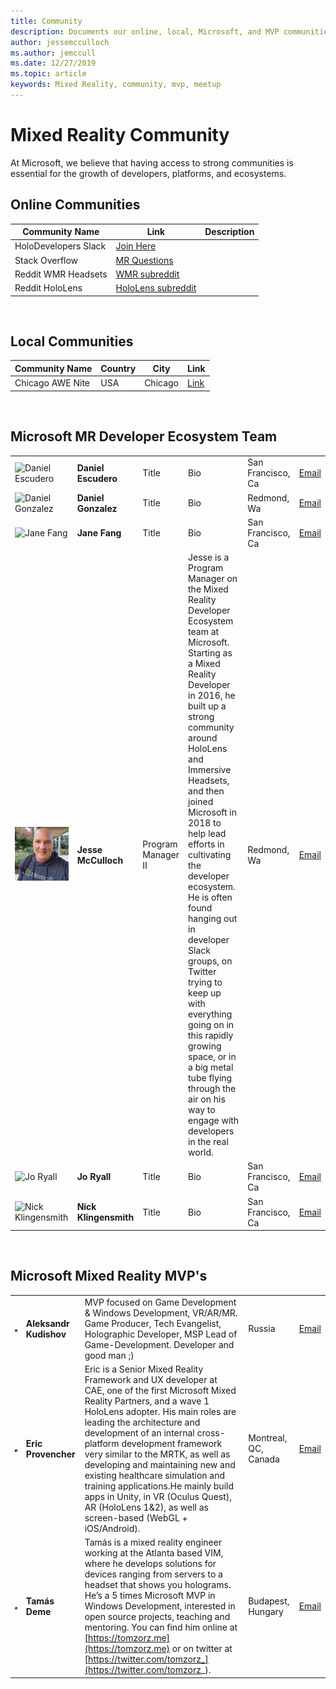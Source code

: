 ```yaml
---
title: Community
description: Documents our online, local, Microsoft, and MVP communities
author: jessemcculloch    
ms.author: jemccull
ms.date: 12/27/2019
ms.topic: article
keywords: Mixed Reality, community, mvp, meetup
---
```




# Mixed Reality Community

At Microsoft, we believe that having access to strong communities is essential for the growth of developers, platforms, and ecosystems.  

## Online Communities

|Community Name  |Link  |Description  |
|---------|---------|---------|
|HoloDevelopers Slack|[Join Here](https://aka.ms/holodevelopers)||
|Stack Overflow|[MR Questions](https://stackoverflow.com/questions/tagged/windows-mixed-reality)||
|Reddit WMR Headsets|[WMR subreddit](https://www.reddit.com/r/WindowsMR/)|         |
|Reddit HoloLens|[HoloLens subreddit](https://www.reddit.com/r/HoloLens/)|         |

<br>

## Local Communities

|Community Name|Country|City|Link|
|---------|---------|---------|---------|
|Chicago AWE Nite     |USA         |Chicago         |[Link](https://www.meetup.com/AWENiteChicago/)         |
<!-- 
|Row2     |         |         |         |
|Row3     |         |         |         |
|Row4     |         |         |         |
|Row5     |         |         |         |
|Row6     |         |         |         |
-->

<br>

## Microsoft MR Developer Ecosystem Team

|||||||
|---------|---------|---------|---------|---------|---------|
|![Daniel Escudero](images/BiographyImages/)|**Daniel Escudero**|Title|Bio|San Francisco, Ca|[Email](mailto:daescu@microsoft.com)|
|![Daniel Gonzalez](images/BiographyImages/)|**Daniel Gonzalez**|Title|Bio|Redmond, Wa|[Email](mailto:dgonza@microsoft.com)|
|![Jane Fang](images/BiographyImages/)|**Jane Fang**|Title|Bio|San Francisco, Ca|[Email](mailto:jafang@microsoft.com)|
|![Jesse McCulloch](images/BiographyImages/JesseMcCulloch270x270.png)|**Jesse McCulloch**|Program Manager II|Jesse is a Program Manager on the Mixed Reality Developer Ecosystem team at Microsoft. Starting as a Mixed Reality Developer in 2016, he built up a strong community around HoloLens and Immersive Headsets, and then joined Microsoft in 2018 to help lead efforts in cultivating the developer ecosystem. He is often found hanging out in developer Slack groups, on Twitter trying to keep up with everything going on in this rapidly growing space, or in a big metal tube flying through the air on his way to engage with developers in the real world.|Redmond, Wa|[Email](mailto:jemccull@microsoft.com)|
|![Jo Ryall](images/BiographyImages/)|**Jo Ryall**|Title|Bio|San Francisco, Ca|[Email](mailto:joryal@microsoft.com)|
|![Nick Klingensmith](images/BiographyImages/)|**Nick Klingensmith**|Title|Bio|San Francisco, Ca|[Email](mailto:niklinge@microsoft.com)|

<br>

<!-- ## Azure Cloud Advocate Spatial Computing Team

content here

<br> -->

## Microsoft Mixed Reality MVP's

||||||
|---------|---------|---------|---------|---------|
|![Aleksandr Kudishov](images/BiographyImages/aleksandr_kudishov_270_270.png)|**Aleksandr Kudishov**|MVP focused on Game Development & Windows Development, VR/AR/MR. Game Producer, Tech Evangelist, Holographic Developer, MSP Lead of Game-Development. Developer and good man ;)|Russia|[Email](mailto:draconifore@gmail.com)|
|![Eric Provencher](images/BiographyImages/EricProvencher270x270.jpg)|**Eric Provencher**|Eric is a Senior Mixed Reality Framework and UX developer at CAE, one of the first Microsoft Mixed Reality Partners, and a wave 1 HoloLens adopter. His main roles are leading the architecture and development of an internal cross-platform development framework very similar to the MRTK, as well as developing and maintaining new and existing healthcare simulation and training applications.He mainly build apps in Unity, in VR (Oculus Quest), AR (HoloLens 1&2), as well as screen-based (WebGL + iOS/Android).|Montreal, QC, Canada|[Email](mailto:erproven@gmail.com)|
|![Tamás Deme](images/BiographyImages/tamasdeme_270.png)|**Tamás Deme**|Tamás is a mixed reality engineer working at the Atlanta based VIM, where he develops solutions for devices ranging from servers to a headset that shows you holograms. He’s a 5 times Microsoft MVP in Windows Development, interested in open source projects, teaching and mentoring. You can find him online at [https://tomzorz.me](https://tomzorz.me) or on twitter at [https://twitter.com/tomzorz_](https://twitter.com/tomzorz_).|Budapest, Hungary|[Email](mailto:mixedreality@tomzorz.me)|

<br>
